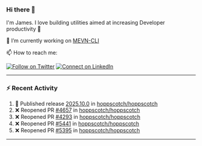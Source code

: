 ### Hi there 👋

I'm James. I love building utilities aimed at increasing Developer productivity :raised_hands: 

🔭 I’m currently working on [MEVN-CLI](https://github.com/madlabsinc/mevn-cli)

📫 How to reach me:

[![Follow on Twitter](https://img.shields.io/badge/--twitter?label=Twitter&logo=Twitter&style=social)](https://twitter.com/james_madhacks) [![Connect on LinkedIn](https://img.shields.io/badge/--linkedin?label=LinkedIn&logo=LinkedIn&style=social)](https://www.linkedin.com/in/jamesgeorge007)

---

### :zap: Recent Activity

<!--START_SECTION:activity-->
1. 🚀 Published release [2025.10.0](https://github.com/hoppscotch/hoppscotch/releases/tag/2025.10.0) in [hoppscotch/hoppscotch](https://github.com/hoppscotch/hoppscotch)
2. ❌ Reopened PR [#4657](undefined) in [hoppscotch/hoppscotch](https://github.com/hoppscotch/hoppscotch)
3. ❌ Reopened PR [#4293](undefined) in [hoppscotch/hoppscotch](https://github.com/hoppscotch/hoppscotch)
4. ❌ Reopened PR [#5441](undefined) in [hoppscotch/hoppscotch](https://github.com/hoppscotch/hoppscotch)
5. ❌ Reopened PR [#5395](undefined) in [hoppscotch/hoppscotch](https://github.com/hoppscotch/hoppscotch)
<!--END_SECTION:activity-->

---

<!--
**jamesgeorge007/jamesgeorge007** is a ✨ _special_ ✨ repository because its `README.md` (this file) appears on your GitHub profile.

Here are some ideas to get you started:

- 🌱 I’m currently learning ...
- 👯 I’m looking to collaborate on ...
- 🤔 I’m looking for help with ...
- 💬 Ask me about ...
- 😄 Pronouns: ...
- ⚡ Fun fact: ...
-->
